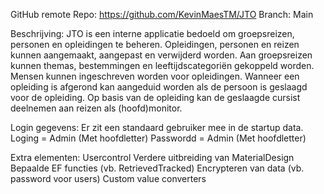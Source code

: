 GitHub remote Repo: https://github.com/KevinMaesTM/JTO
Branch: Main

Beschrijving:
JTO is een interne applicatie bedoeld om groepsreizen, personen en opleidingen te beheren.
Opleidingen, personen en reizen kunnen aangemaakt, aangepast en verwijderd worden. Aan groepsreizen kunnen themas, bestemmingen en leeftijdscategoriën gekoppeld worden.
Mensen kunnen ingeschreven worden voor opleidingen. Wanneer een opleiding is afgerond kan aangeduid worden als de persoon is geslaagd voor de opleiding.
Op basis van de opleiding kan de geslaagde cursist deelnemen aan reizen als (hoofd)monitor.

Login gegevens:
Er zit een standaard gebruiker mee in de startup data.
Loging = Admin (Met hoofdletter)
Passwordd = Admin (Met hoofdletter)

Extra elementen:
Usercontrol
Verdere uitbreiding van MaterialDesign
Bepaalde EF functies (vb. RetrievedTracked)
Encrypteren van data (vb. password voor users)
Custom value converters
